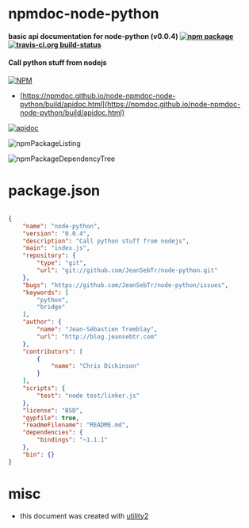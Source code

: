 # npmdoc-node-python

#### basic api documentation for  node-python (v0.0.4)  [![npm package](https://img.shields.io/npm/v/npmdoc-node-python.svg?style=flat-square)](https://www.npmjs.org/package/npmdoc-node-python) [![travis-ci.org build-status](https://api.travis-ci.org/npmdoc/node-npmdoc-node-python.svg)](https://travis-ci.org/npmdoc/node-npmdoc-node-python)

#### Call python stuff from nodejs

[![NPM](https://nodei.co/npm/node-python.png?downloads=true&downloadRank=true&stars=true)](https://www.npmjs.com/package/node-python)

- [https://npmdoc.github.io/node-npmdoc-node-python/build/apidoc.html](https://npmdoc.github.io/node-npmdoc-node-python/build/apidoc.html)

[![apidoc](https://npmdoc.github.io/node-npmdoc-node-python/build/screenCapture.buildCi.browser.%252Ftmp%252Fbuild%252Fapidoc.html.png)](https://npmdoc.github.io/node-npmdoc-node-python/build/apidoc.html)

![npmPackageListing](https://npmdoc.github.io/node-npmdoc-node-python/build/screenCapture.npmPackageListing.svg)

![npmPackageDependencyTree](https://npmdoc.github.io/node-npmdoc-node-python/build/screenCapture.npmPackageDependencyTree.svg)



# package.json

```json

{
    "name": "node-python",
    "version": "0.0.4",
    "description": "Call python stuff from nodejs",
    "main": "index.js",
    "repository": {
        "type": "git",
        "url": "git://github.com/JeanSebTr/node-python.git"
    },
    "bugs": "https://github.com/JeanSebTr/node-python/issues",
    "keywords": [
        "python",
        "bridge"
    ],
    "author": {
        "name": "Jean-Sébastien Tremblay",
        "url": "http://blog.jeansebtr.com"
    },
    "contributors": [
        {
            "name": "Chris Dickinson"
        }
    ],
    "scripts": {
        "test": "node test/linker.js"
    },
    "license": "BSD",
    "gypfile": true,
    "readmeFilename": "README.md",
    "dependencies": {
        "bindings": "~1.1.1"
    },
    "bin": {}
}
```



# misc
- this document was created with [utility2](https://github.com/kaizhu256/node-utility2)
